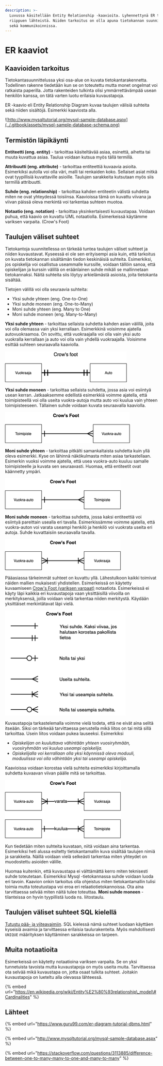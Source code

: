 ```yaml
---
description: >-
  Luvussa käsitellään Entity Relationship -kaavioita. Lyhennettynä ER tai ERD
  riippuen lähteistä. Niiden tarkoitus on olla apuna tietokannan suunnittelussa
  sekä kommunikoinnissa.
---
```


# ER kaaviot

## Kaavioiden tarkoitus

Tietokantasuunnittelussa yksi osa-alue on kuvata tietokantarakennetta. Todellinen rakenne tiedetään kun se on toteutettu mutta monet ongelmat voi ratkaista paperilla. Jotta rakenteiden tulkinta olisi ymmärrettävämpää usean henkilön kanssa, on tätä varten luotu erilaisia kuvaustapoja.

ER -kaavio eli Entity Relationship Diagram kuvaa taulujen välisiä suhteita sekä niiden sisältöjä. Esimerkki kaaviosta alla.

![http://www.mysqltutorial.org/mysql-sample-database.aspx](../.gitbook/assets/mysql-sample-database-schema.png)

## Termistön läpikäynti

**Entiteetti \(eng. entity\)** - tarkoittaa käsiteltävää asiaa, esinettä, aihetta tai muuta kuvattua asiaa. Taulua voidaan kutsua myös tällä termillä.

**Attribuutti \(eng. attribute\)** - tarkoittaa entiteettiä kuvaavia asioita. Esimerkiksi autolla voi olla väri, malli tai  renkaiden koko. Sellaiset asiat mitkä ovat tyypillisiä kuvattaville asioille. Taulujen sarakkeita kutsutaan myös siis termillä attribuutti.

**Suhde \(eng. relationship\)** - tarkoittaa kahden entiteetin välistä suhdetta miten ne ovat yhteydessä toisiinsa. Kaavioissa tämä on kuvattu viivana ja viivan päissä oleva merkintä voi tarkentaa suhteen muotoa.

**Notaatio \(eng. notation\)** - tarkoittaa yksinkertaisesti kuvaustapaa. Voidaan puhua, että kaavio on kuvattu UML notaatiolla. Esimerkeissä käytämme variksen varpaita. \(Crow's Foot\)

## Taulujen väliset suhteet

Tietokantoja suunnitellessa on tärkeää tuntea taulujen väliset suhteet ja niiden kuvaustavat. Kyseessä ei ole sen erityisempi asia kuin, että tarkoitus on kuvata tietokannan sisältämän tiedon keskinäisiä suhteita. Esimerkiksi, jos opiskelija voi osallistua useammalle kurssille, voidaan tällöin sanoa, että opiskelijan ja kurssin välillä on eräänlainen suhde mikäli se mallinnetaan tietokannaksi. Näitä suhteita siis löytyy arkielämästä asioista, joita tietokanta sisältää.

Tietojen välillä voi olla seuraavia suhteita:

* Yksi suhde yhteen \(eng. One-to-One\)
* Yksi suhde moneen \(eng. One-to-Many\)
* Moni suhde yhteen \(eng. Many to One\)
* Moni suhde moneen \(eng. Many-to-Many\)

**Yksi suhde yhteen** - tarkoittaa sellaista suhdetta kahden asian välillä, joita voi olla olemassa vain yksi kerrallaan. Esimerkkinä voisimme ajatella autovuokraamoa. On sovittu, että vuokraajalla voi olla vain yksi auto vuokralla kerrallaan ja auto voi olla vain yhdellä vuokraajalla. Voisimme esittää suhteen seuraavalla kaaviolla.

![Yksi suhde yhteen](../.gitbook/assets/one-to-one-crows.png)

**Yksi suhde moneen** - tarkoittaa sellaista suhdetta, jossa asia voi esiintyä usean kerran. Jatkaaksemme edellistä esimerkkiä voimme ajatella, että toimipisteellä voi olla useita vuokra-autoja mutta auto voi kuulua vain yhteen toimipisteeseen. Tällainen suhde voidaan kuvata seuraavalla kaaviolla.

![Yksi suhde moneen](../.gitbook/assets/yksi-suhde-moneen%20%281%29.png)

**Moni suhde yhteen** - tarkoittaa pitkälti samankaltaista suhdetta kuin yllä oleva esimerkki. Kyse on lähinnä näkökulmasta miten asiaa tarkastellaan. Esimerkin vuoksi voimme ajatella, että usea vuokra-auto kuuluu samalle toimipisteelle ja kuvata sen seuraavasti. Huomaa, että entiteetit ovat käännetty ympäri.

![Moni suhde yhteen](../.gitbook/assets/moni-suhde-yhteen.png)

**Moni suhde moneen** - tarkoittaa suhdetta, jossa kaksi entiteettiä voi esiintyä pareittain usealla eri tavalla. Esimerkissämme voimme ajatella, että vuokra-auton voi varata useampi henkilö ja henkilö voi vuokrata useita eri autoja. Suhde kuvattaisiin seuraavalla tavalla.

![Moni suhde moneen](../.gitbook/assets/moni-suhde-moneen.png)

Pääasiassa tärkeimmät suhteet on kuvattu yllä. Lähestulkoon kaikki toimivat näiden mallien mukaisesti yhdistellen. Esimerkeissä on käytetty kuvaamiseen [Crow's Foot \(variksen varpaat\)](http://www2.cs.uregina.ca/~bernatja/crowsfoot.html) notaatiota. Esimerkeissä ei käyty läpi kaikkia eri kuvaustapoja vaan yksittäisillä viivoilla on merkityksensä, joilla voidaan vielä tarkentaa niiden merkitystä. Käydään yksittäiset merkintätavat läpi vielä.

![](../.gitbook/assets/variksen-varpaat.png)

Kuvaustapoja tarkastelemalla voimme vielä todeta, että ne eivät aina selitä itseään. Siksi on tärkeää tarvittaessa perustella mikä liitos on tai mitä sillä tarkoittaa. Usein liitos voidaan pukea lauseeksi. Esimerkiksi

* _Opiskelijan on kuuluttava vähintään yhteen vuosiryhmään, vuosiryhmään voi kuulua useampi opiskelija._
* _Opiskelijalla voi kerrallaan olla yksi käynnissä oleva moduuli, moduulissa voi olla vähintään yksi tai useampi opiskelija._

Kaavioissa voidaan korostaa vielä suhteita esimerkiksi kirjoittamalla suhdetta kuvaavan viivan päälle mitä se tarkoittaa.

![Suhteen kuvaus](../.gitbook/assets/liitoksen-verbi.png)

Kun tiedetään miten suhteita kuvataan, niitä voidaan aina tarkentaa. Esimerkiksi heti alussa esitetty tietokantamallin kuva sisältää taulujen nimiä ja sarakkeita. Näillä voidaan vielä selkeästi tarkentaa miten yhteydet on muodostettu asioiden välille.

Huomaa kuitenkin, että kuvaustapa ei välttämättä kerro miten teknisesti suhde toteutetaan. Esimerkiksi Mysql -tietokannassa suhde voidaan luoda eri tavoin. Kaavion onkin tarkoitus olla ohjeistus miten tietokantamallin tulisi toimia mutta toteutustapa voi eroa eri relaatiotietokannoissa. Ota aina tarvittaessa selvää miten näitä tulee toteuttaa. **Moni suhde moneen** -tilanteissa on hyvin tyypillistä luoda ns. liitostaulu.

## Taulujen väliset suhteet SQL kielellä

[Tutustu pää- ja viiteavaimiin](paeae-ja-viiteavaimet.md). SQL kielessä nämä suhteet luodaan käyttäen kyseisiä avaimia ja tarvittaessa erilaisia taulurakenteita. Myös mahdollisesti `UNIQUE` määrityksen käyttäminen sarakkeissa on tarpeen.

## Muita notaatioita

Esimerkeissä on käytetty notaatioina variksen varpaita. Se on yksi tunnetuista tavoista mutta kuvaustapoja on myös useita muita. Tarvittaessa ota selvää mikä kuvaustapa on, jotta osaat tulkita suhteet. Joitakin kuvaustapoja on lueteltu alla olevassa lähteessä.

{% embed url="https://en.wikipedia.org/wiki/Entity%E2%80%93relationship\_model\#Cardinalities" %}

## Lähteet

{% embed url="https://www.guru99.com/er-diagram-tutorial-dbms.html" %}

{% embed url="http://www.mysqltutorial.org/mysql-sample-database.aspx" %}

{% embed url="https://stackoverflow.com/questions/3113885/difference-between-one-to-many-many-to-one-and-many-to-many" %}



